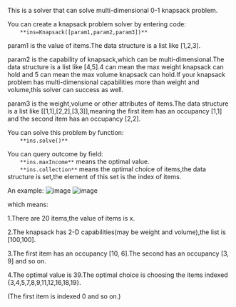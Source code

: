 This is a solver that can solve multi-dimensional 0-1 knapsack problem.

You can create a knapsack problem solver by entering code:
	<br>&emsp;&emsp;```**ins=Knapsack([param1,param2,param3])**```

param1 is the value of items.The data structure is a list like [1,2,3].

param2 is the capability of knapsack,which can be multi-dimensional.The data structure is a list like [4,5].4 can mean the max weight knapsack can hold and 5 can mean the max volume knapsack can hold.If your knapsack problem has multi-dimensional capabilities more than weight and volume,this solver can success as well.

param3 is the weight,volume or other attributes of items.The data structure is a list like [[1,1],[2,2],[3,3]],meaning the first item has an occupancy [1,1] and the second item has an occupancy [2,2].

You can solve this problem by function:
	<br>&emsp;&emsp;```**ins.solve()**```

You can query outcome by field:
	<br>&emsp;&emsp;```**ins.maxIncome**``` means the optimal value.
	<br>&emsp;&emsp;```**ins.collection**``` means the optimal choice of items,the data structure is set,the element of this set is the index of items.

An example:
![image](https://github.com/aitexia/ORtools/blob/master/image/knapsack2.PNG)
![image](https://github.com/aitexia/ORtools/blob/master/image/knapsack1.PNG)

which means:

1.There are 20 items,the value of items is x.

2.The knapsack has 2-D capabilities(may be weight and volume),the list is [100,100].

3.The first item has an occupancy [10, 6].The second has an occupancy [3, 9] and so on.

4.The optimal value is 39.The optimal choice is choosing the items indexed {3,4,5,7,8,9,11,12,16,18,19}.

(The first item is indexed 0 and so on.)
